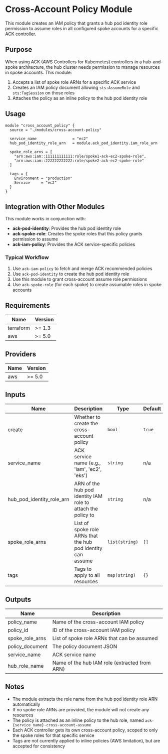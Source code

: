 # Cross-Account Policy Module

This module creates an IAM policy that grants a hub pod identity role permission to assume roles in all configured spoke accounts for a specific ACK controller.

## Purpose

When using ACK (AWS Controllers for Kubernetes) controllers in a hub-and-spoke architecture, the hub cluster needs permission to manage resources in spoke accounts. This module:

1. Accepts a list of spoke role ARNs for a specific ACK service
2. Creates an IAM policy document allowing `sts:AssumeRole` and `sts:TagSession` on those roles
3. Attaches the policy as an inline policy to the hub pod identity role

## Usage

```hcl
module "cross_account_policy" {
  source = "./modules/cross-account-policy"

  service_name                = "ec2"
  hub_pod_identity_role_arn   = module.ack_pod_identity.iam_role_arn

  spoke_role_arns = [
    "arn:aws:iam::111111111111:role/spoke1-ack-ec2-spoke-role",
    "arn:aws:iam::222222222222:role/spoke2-ack-ec2-spoke-role"
  ]

  tags = {
    Environment = "production"
    Service     = "ec2"
  }
}
```

## Integration with Other Modules

This module works in conjunction with:

- **ack-pod-identity**: Provides the hub pod identity role
- **ack-spoke-role**: Creates the spoke roles that this policy grants permission to assume
- **ack-iam-policy**: Provides the ACK service-specific policies

### Typical Workflow

1. Use `ack-iam-policy` to fetch and merge ACK recommended policies
2. Use `ack-pod-identity` to create the hub pod identity role
3. Use this module to grant cross-account assume role permissions
4. Use `ack-spoke-role` (for each spoke) to create assumable roles in spoke accounts

## Requirements

| Name | Version |
|------|---------|
| terraform | >= 1.3 |
| aws | >= 5.0 |

## Providers

| Name | Version |
|------|---------|
| aws | >= 5.0 |

## Inputs

| Name | Description | Type | Default | Required |
|------|-------------|------|---------|:--------:|
| create | Whether to create the cross-account policy | `bool` | `true` | no |
| service_name | ACK service name (e.g., 'iam', 'ec2', 'eks') | `string` | n/a | yes |
| hub_pod_identity_role_arn | ARN of the hub pod identity IAM role to attach the policy to | `string` | n/a | yes |
| spoke_role_arns | List of spoke role ARNs that the hub pod identity can assume | `list(string)` | `[]` | no |
| tags | Tags to apply to all resources | `map(string)` | `{}` | no |

## Outputs

| Name | Description |
|------|-------------|
| policy_name | Name of the cross-account IAM policy |
| policy_id | ID of the cross-account IAM policy |
| spoke_role_arns | List of spoke role ARNs that can be assumed |
| policy_document | The policy document JSON |
| service_name | ACK service name |
| hub_role_name | Name of the hub IAM role (extracted from ARN) |

## Notes

- The module extracts the role name from the hub pod identity role ARN automatically
- If no spoke role ARNs are provided, the module will not create any resources
- The policy is attached as an inline policy to the hub role, named `ack-{service_name}-cross-account-assume`
- Each ACK controller gets its own cross-account policy, scoped to only the spoke roles for that specific service
- Tags are not currently applied to inline policies (AWS limitation), but are accepted for consistency
